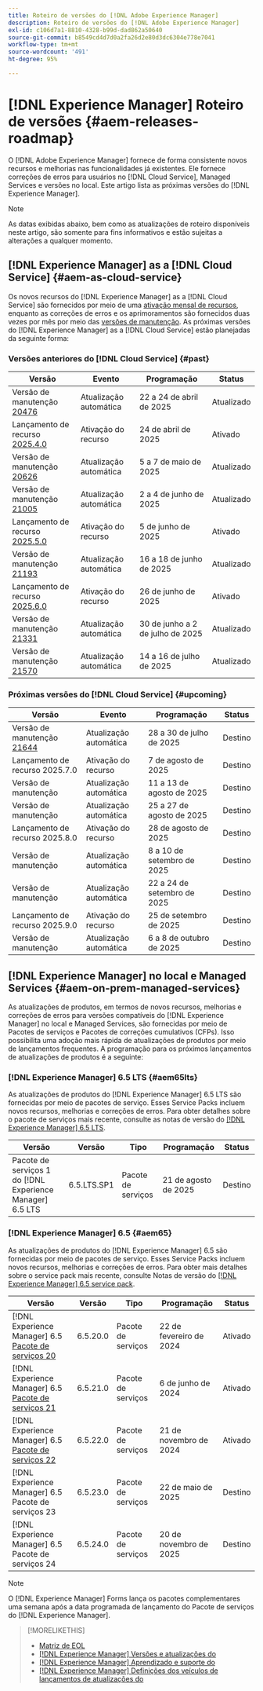 ```yaml
---
title: Roteiro de versões do [!DNL Adobe Experience Manager]
description: Roteiro de versões do [!DNL Adobe Experience Manager]
exl-id: c106d7a1-8810-4328-b99d-dad862a50640
source-git-commit: b8549cd4d7d0a2fa26d2e80d3dc6304e778e7041
workflow-type: tm+mt
source-wordcount: '491'
ht-degree: 95%

---
```



# [!DNL Experience Manager] Roteiro de versões {#aem-releases-roadmap}

O [!DNL Adobe Experience Manager] fornece de forma consistente novos recursos e melhorias nas funcionalidades já existentes. Ele fornece correções de erros para usuários no [!DNL Cloud Service], Managed Services e versões no local. Este artigo lista as próximas versões do [!DNL Experience Manager].

>[!NOTE]
>
>As datas exibidas abaixo, bem como as atualizações de roteiro disponíveis neste artigo, são somente para fins informativos e estão sujeitas a alterações a qualquer momento.

## [!DNL Experience Manager] as a [!DNL Cloud Service] {#aem-as-cloud-service}

Os novos recursos do [!DNL Experience Manager] as a [!DNL Cloud Service] são fornecidos por meio de uma [ativação mensal de recursos](https://experienceleague.adobe.com/pt-br/docs/experience-manager-cloud-service/content/release-notes/release-notes/release-notes-current), enquanto as correções de erros e os aprimoramentos são fornecidos duas vezes por mês por meio das [versões de manutenção](https://experienceleague.adobe.com/pt-br/docs/experience-manager-cloud-service/content/release-notes/maintenance/latest).
As próximas versões do [!DNL Experience Manager] as a [!DNL Cloud Service] estão planejadas da seguinte forma:

### Versões anteriores do [!DNL Cloud Service] {#past}

| Versão | Evento | Programação | Status |
|---|---|---|---|
| Versão de manutenção [20476](https://experienceleague.adobe.com/pt-br/docs/experience-manager-cloud-service/content/release-notes/maintenance/2025/2025-4-0#20476) | Atualização automática | 22 a 24 de abril de 2025 | Atualizado |
| Lançamento de recurso [2025.4.0](https://experienceleague.adobe.com/pt-br/docs/experience-manager-cloud-service/content/release-notes/release-notes/2025/release-notes-2025-4-0) | Ativação do recurso | 24 de abril de 2025 | Ativado |
| Versão de manutenção [20626](https://experienceleague.adobe.com/pt-br/docs/experience-manager-cloud-service/content/release-notes/maintenance/2025/2025-5-0#20626) | Atualização automática | 5 a 7 de maio de 2025 | Atualizado |
| Versão de manutenção [21005](https://experienceleague.adobe.com/pt-br/docs/experience-manager-cloud-service/content/release-notes/maintenance/2025/2025-5-0#21005) | Atualização automática | 2 a 4 de junho de 2025 | Atualizado |
| Lançamento de recurso [2025.5.0](https://experienceleague.adobe.com/pt-br/docs/experience-manager-cloud-service/content/release-notes/release-notes/2025/release-notes-2025-5-0) | Ativação do recurso | 5 de junho de 2025 | Ativado |
| Versão de manutenção [21193](https://experienceleague.adobe.com/pt-br/docs/experience-manager-cloud-service/content/release-notes/maintenance/2025/2025-6-0) | Atualização automática | 16 a 18 de junho de 2025 | Atualizado |
| Lançamento de recurso [2025.6.0](https://experienceleague.adobe.com/pt-br/docs/experience-manager-cloud-service/content/release-notes/release-notes/release-notes-current) | Ativação do recurso | 26 de junho de 2025 | Ativado |
| Versão de manutenção [21331](https://experienceleague.adobe.com/pt-br/docs/experience-manager-cloud-service/content/release-notes/maintenance/2025/2025-7-0#21331) | Atualização automática | 30 de junho a 2 de julho de 2025 | Atualizado |
| Versão de manutenção [21570](https://experienceleague.adobe.com/pt-br/docs/experience-manager-cloud-service/content/release-notes/maintenance/2025/2025-7-0#21570) | Atualização automática | 14 a 16 de julho de 2025 | Atualizado |

### Próximas versões do [!DNL Cloud Service] {#upcoming}

| Versão | Evento | Programação | Status |
|---|---|---|---|
| Versão de manutenção [21644](https://experienceleague.adobe.com/pt-br/docs/experience-manager-cloud-service/content/release-notes/maintenance/latest) | Atualização automática | 28 a 30 de julho de 2025 | Destino |
| Lançamento de recurso 2025.7.0 | Ativação do recurso | 7 de agosto de 2025 | Destino |
| Versão de manutenção | Atualização automática | 11 a 13 de agosto de 2025 | Destino |
| Versão de manutenção | Atualização automática | 25 a 27 de agosto de 2025 | Destino |
| Lançamento de recurso 2025.8.0 | Ativação do recurso | 28 de agosto de 2025 | Destino |
| Versão de manutenção | Atualização automática | 8 a 10 de setembro de 2025 | Destino |
| Versão de manutenção | Atualização automática | 22 a 24 de setembro de 2025 | Destino |
| Lançamento de recurso 2025.9.0 | Ativação do recurso | 25 de setembro de 2025 | Destino |
| Versão de manutenção | Atualização automática | 6 a 8 de outubro de 2025 | Destino |

## [!DNL Experience Manager] no local e Managed Services {#aem-on-prem-managed-services}

As atualizações de produtos, em termos de novos recursos, melhorias e correções de erros para versões compatíveis do [!DNL Experience Manager] no local e Managed Services, são fornecidas por meio de Pacotes de serviços e Pacotes de correções cumulativos (CFPs). Isso possibilita uma adoção mais rápida de atualizações de produtos por meio de lançamentos frequentes. A programação para os próximos lançamentos de atualizações de produtos é a seguinte:

### [!DNL Experience Manager] 6.5 LTS {#aem65lts}

As atualizações de produtos do [!DNL Experience Manager] 6.5 LTS são fornecidas por meio de pacotes de serviço. Esses Service Packs incluem novos recursos, melhorias e correções de erros. Para obter detalhes sobre o pacote de serviços mais recente, consulte as notas de versão do [[!DNL Experience Manager]  6.5 LTS](https://experienceleague.adobe.com/pt-br/docs/experience-manager-65-lts/content/release-notes/release-notes).

| Versão | Versão | Tipo | Programação | Status |
|---|---|---|---|---|
| Pacote de serviços 1 do [!DNL Experience Manager] 6.5 LTS | 6.5.LTS.SP1 | Pacote de serviços | 21 de agosto de 2025 | Destino |

### [!DNL Experience Manager] 6.5 {#aem65}

As atualizações de produtos do [!DNL Experience Manager] 6.5 são fornecidas por meio de pacotes de serviço. Esses Service Packs incluem novos recursos, melhorias e correções de erros. Para obter mais detalhes sobre o service pack mais recente, consulte Notas de versão do [[!DNL Experience Manager] 6.5 service pack](https://experienceleague.adobe.com/pt-br/docs/experience-manager-65/content/release-notes/release-notes).

| Versão | Versão | Tipo | Programação | Status |
|---|---|---|---|---|
| [!DNL Experience Manager] 6.5 [Pacote de serviços 20](https://experienceleague.adobe.com/pt-br/docs/experience-manager-65/content/release-notes/service-pack/6-5-20) | 6.5.20.0 | Pacote de serviços | 22 de fevereiro de 2024 | Ativado |
| [!DNL Experience Manager] 6.5 [Pacote de serviços 21](https://experienceleague.adobe.com/pt-br/docs/experience-manager-65/content/release-notes/service-pack/6-5-21) | 6.5.21.0 | Pacote de serviços | 6 de junho de 2024 | Ativado |
| [!DNL Experience Manager] 6.5 [Pacote de serviços 22](https://experienceleague.adobe.com/pt-br/docs/experience-manager-65/content/release-notes/release-notes) | 6.5.22.0 | Pacote de serviços | 21 de novembro de 2024 | Ativado |
| [!DNL Experience Manager] 6.5 Pacote de serviços 23 | 6.5.23.0 | Pacote de serviços | 22 de maio de 2025 | Destino |
| [!DNL Experience Manager] 6.5 Pacote de serviços 24 | 6.5.24.0 | Pacote de serviços | 20 de novembro de 2025 | Destino |

>[!NOTE]
>
>O [!DNL Experience Manager] Forms lança os pacotes complementares uma semana após a data programada de lançamento do Pacote de serviços do [!DNL Experience Manager].

>[!MORELIKETHIS]
>
>* [Matriz de EOL](https://helpx.adobe.com/br/support/programs/eol-matrix.html)
>* [[!DNL Experience Manager] Versões e atualizações do](https://experienceleague.adobe.com/pt-br/docs/experience-manager-release-information/aem-release-updates/aem-releases-updates)
>* [[!DNL Experience Manager] Aprendizado e suporte do](https://experienceleague.adobe.com/pt-br/docs/experience-manager-cloud-service)
>* [[!DNL Experience Manager] Definições dos veículos de lançamentos de atualizações do](/help/using/update-release-vehicle-definitions.md)
